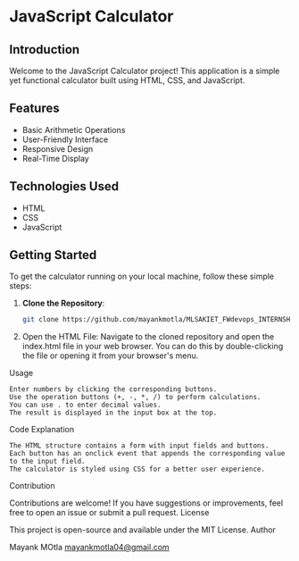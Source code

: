 # JavaScript Calculator

## Introduction

Welcome to the JavaScript Calculator project! This application is a simple yet functional calculator built using HTML, CSS, and JavaScript.

## Features

- Basic Arithmetic Operations
- User-Friendly Interface
- Responsive Design
- Real-Time Display

## Technologies Used

- HTML
- CSS
- JavaScript

## Getting Started

To get the calculator running on your local machine, follow these simple steps:

1. **Clone the Repository**:
   ```bash
   git clone https://github.com/mayankmotla/MLSAKIET_FWdevops_INTERNSHIP.git
2. Open the HTML File: Navigate to the cloned repository and open the index.html file in your web browser. You can do this by double-clicking the file or opening it from your browser's menu.

Usage

    Enter numbers by clicking the corresponding buttons.
    Use the operation buttons (+, -, *, /) to perform calculations.
    You can use . to enter decimal values.
    The result is displayed in the input box at the top.

Code Explanation

    The HTML structure contains a form with input fields and buttons.
    Each button has an onclick event that appends the corresponding value to the input field.
    The calculator is styled using CSS for a better user experience.

Contribution

Contributions are welcome! If you have suggestions or improvements, feel free to open an issue or submit a pull request.
License

This project is open-source and available under the MIT License.
Author

Mayank MOtla
mayankmotla04@gmail.com